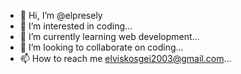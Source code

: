 - 👋 Hi, I’m @elpresely
- 👀 I’m interested in coding...
- 🌱 I’m currently learning web development...
- 💞️ I’m looking to collaborate on coding...
- 📫 How to reach me elviskosgei2003@gmail.com...

<!---
elpresely/elpresely is a ✨ special ✨ repository because its `README.md` (this file) appears on your GitHub profile.
You can click the Preview link to take a look at your changes.
--->
